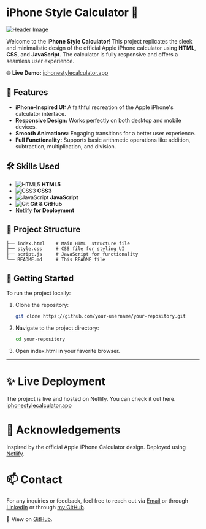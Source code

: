 # iPhone Style Calculator 📱

![Header Image](headerimage.png) <!-- Replace with your header image URL -->

Welcome to the **iPhone Style Calculator**! This project replicates the sleek and minimalistic design of the official Apple iPhone calculator using **HTML**, **CSS**, and **JavaScript**. The calculator is fully responsive and offers a seamless user experience.

🌐 **Live Demo:** [iphonestylecalculator.app](https://iphonestylecalculator.netlify.app)

## 🚀 Features

- **iPhone-Inspired UI:** A faithful recreation of the Apple iPhone's calculator interface.
- **Responsive Design:** Works perfectly on both desktop and mobile devices.
- **Smooth Animations:** Engaging transitions for a better user experience.
- **Full Functionality:** Supports basic arithmetic operations like addition, subtraction, multiplication, and division.

## 🛠️ Skills Used

- ![HTML5](https://img.icons8.com/color/48/000000/html-5.png) **HTML5**
- ![CSS3](https://img.icons8.com/color/48/000000/css3.png) **CSS3**
- ![JavaScript](https://img.icons8.com/color/48/000000/javascript.png) **JavaScript**
- ![Git](https://img.icons8.com/color/48/000000/git.png) **Git & GitHub**
-  [Netlify](https://app.netlify.com)  **for Deployment**

## 📂 Project Structure

```
├── index.html    # Main HTML  structure file
├── style.css     # CSS file for styling UI
├── script.js     # JavaScript for functionality
└── README.md     # This README file
```

## 🌟 Getting Started

To run the project locally:

1. Clone the repository:
   ```bash
   git clone https://github.com/your-username/your-repository.git
2. Navigate to the project directory:
   ```bash
   cd your-repository
3. Open index.html in your favorite browser.
<hr>

# ✨ Live Deployment
The project is live and hosted on Netlify. You can check it out here. [iphonestylecalculator.app](https://iphonestylecalculator.netlify.app)

# 🙏 Acknowledgements
Inspired by the official Apple iPhone Calculator design.
Deployed using [Netlify](https://app.netlify.com).

# 📫 Contact
For any inquiries or feedback, feel free to reach out
via [Email](mailto:preetsidhu2549@gmail.com) or through [LinkedIn](https://www.linkedin.com/in/manpreetsindhsidhu) or through [my GitHub](https://github.com/manpreetsidhhu).

🔗 View on [GitHub](https://github.com/manpreetsidhhu/iosStyleCalculator).
